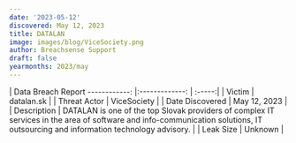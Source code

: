 ```yaml
---
date: '2023-05-12'
discovered: May 12, 2023
title: DATALAN
image: images/blog/ViceSociety.png
author: Breachsense Support
draft: false
yearmonths: 2023/may
---
```



| Data Breach Report
------------:     |:-------------:    | :-----:|
| Victim      | datalan.sk      | 
| Threat Actor      | ViceSociety      | 
| Date Discovered      | May 12, 2023      | 
| Description      | DATALAN is one of the top Slovak providers of complex IT services in the area of software and info-communication solutions, IT outsourcing and information technology advisory.      | 
| Leak Size      | Unknown      | 

